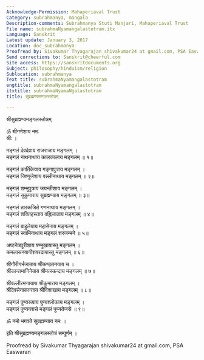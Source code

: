 ```yaml
---
Acknowledge-Permission: Mahaperiaval Trust
Category: subrahmanya, mangala
Description-comments: Subrahmanya Stuti Manjari, Mahaperiaval Trust
File name: subrahmaNyamangalastotram.itx
Language: Sanskrit
Latest update: January 3, 2017
Location: doc_subrahmanya
Proofread by: Sivakumar Thyagarajan shivakumar24 at gmail.com, PSA Easwaran
Send corrections to: Sanskrit@cheerful.com
Site access: https://sanskritdocuments.org
Subject: philosophy/hinduism/religion
Sublocation: subrahmanya
Text title: subrahmaNyamangalastotram
engtitle: subrahmaNyamangalastotram
itxtitle: subrahmaNyamaNgalastotram
title: सुब्रह्मण्यमण्गलस्तोत्रम्

---
```

  
 श्रीसुब्रह्मण्यमङ्गलस्तोत्रम्   
  
ॐ श्रीगणेशाय नमः  
श्रीः ।  
  
मङ्गलं देवदेवाय राजराजाय मङ्गलम् ।  
मङ्गलं नाथनाथाय कालकालाय मङ्गलम् ॥ १॥  
  
मङ्गलं कार्तिकेयाय गङ्गापुत्राय मङ्गलम् ।  
मङ्गलं जिष्णुजेशाय वल्लीनाथाय मङ्गलम् ॥ २॥  
  
मङ्गलं शम्भुपुत्राय जयन्तीशाय मङ्गलम् ।  
मङ्गलं सुकुमाराय सुब्रह्मण्याय मङ्गलम् ॥ ३॥  
  
मङ्गलं तारकजिते गणनाथाय मङ्गलम् ।  
मङ्गलं शक्तिहस्ताय वह्निजाताय मङ्गलम् ॥ ४॥  
  
मङ्गलं बाहुलेयाय महासेनाय मङ्गलम् ।  
मङ्गलं स्वामिनाथाय मङ्गलं शरजन्मने ॥ ५॥  
  
अष्टनेत्रपुरीशाय षण्मुखायास्तु मङ्गलम् ।  
कमलासनवागीशवरदायास्तु मङ्गलम् ॥ ६॥  
  
श्रीगौरीगर्भजाताय श्रीकण्ठतनयाय च ।  
श्रीकान्तभागिनेयाय श्रीमत्स्कन्दाय मङ्गलम् ॥ ७॥  
  
श्रीवल्लीरमणायाथ श्रीकुमाराय मङ्गलम् ।  
श्रीदेवसेनाकान्ताय श्रीविशाखाय मङ्गलम् ॥ ८॥  
  
मङ्गलं पुण्यरूपाय पुण्यश्लोकाय मङ्गलम् ।  
मङ्गलं पुण्ययशसे मङ्गलं पुण्यतेजसे ॥ ९॥  
  
ॐ नमो भगवते सुब्रह्मण्याय नमः ।  
  
इति श्रीसुब्रह्मण्यमङ्गलस्तोत्रं सम्पूर्णम् ।  
  
Proofread by Sivakumar Thyagarajan shivakumar24 at gmail.com, PSA Easwaran  
  
  
